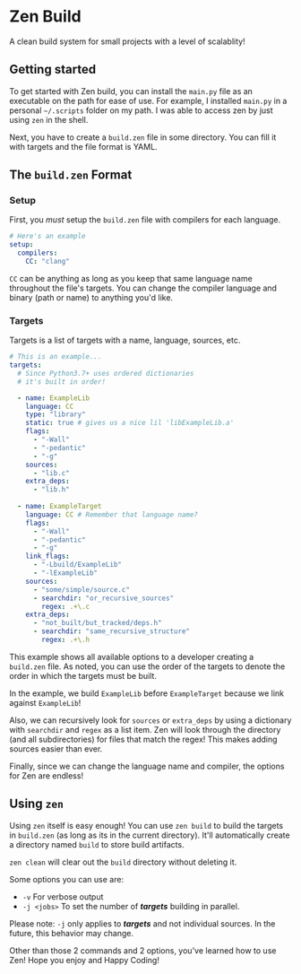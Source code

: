 # Zen Build

A clean build system for small projects with a level of scalablity!

## Getting started

To get started with Zen build, you can install the `main.py` file as an executable on the path for ease of use. For example, I installed `main.py` in a personal `~/.scripts` folder on my path. I was able to access zen by just using `zen` in the shell.

Next, you have to create a `build.zen` file in some directory. You can fill it with targets and the file format is YAML.

## The `build.zen` Format

### Setup

First, you *must* setup the `build.zen` file with compilers for each language.

```yaml
# Here's an example
setup:
  compilers:
    CC: "clang"
```

`CC` can be anything as long as you keep that same language name throughout the file's targets. You can change the compiler language and binary (path or name) to anything you'd like.

### Targets

Targets is a list of targets with a name, language, sources, etc.

```yaml
# This is an example...
targets:
  # Since Python3.7+ uses ordered dictionaries
  # it's built in order!

  - name: ExampleLib
    language: CC
    type: "library"
    static: true # gives us a nice lil 'libExampleLib.a'
    flags:
      - "-Wall"
      - "-pedantic"
      - "-g"
    sources:
      - "lib.c"
    extra_deps:
      - "lib.h"
  
  - name: ExampleTarget
    language: CC # Remember that language name?
    flags:
      - "-Wall"
      - "-pedantic"
      - "-g"
    link_flags:
      - "-Lbuild/ExampleLib"
      - "-lExampleLib"
    sources:
      - "some/simple/source.c"
      - searchdir: "or_recursive_sources"
        regex: .+\.c
    extra_deps:
      - "not_built/but_tracked/deps.h"
      - searchdir: "same_recursive_structure"
        regex: .+\.h
```

This example shows all available options to a developer creating a `build.zen` file. As noted, you can use the order of the targets to denote the order in which the targets must be built.

In the example, we build `ExampleLib` before `ExampleTarget` because we link against `ExampleLib`!

Also, we can recursively look for `sources` or `extra_deps` by using a dictionary with `searchdir` and `regex` as a list item. Zen will look through the directory (and all subdirectories) for files that match the regex! This makes adding sources easier than ever.

Finally, since we can change the language name and compiler, the options for Zen are endless!

## Using `zen`

Using `zen` itself is easy enough! You can use `zen build` to build the targets in `build.zen` (as long as its in the current directory).  It'll automatically create a directory named `build` to store build artifacts.

`zen clean` will clear out the `build` directory without deleting it.

Some options you can use are:

- `-v` For verbose output
- `-j <jobs>` To set the number of ***targets*** building in parallel.

Please note: `-j` only applies to ***targets*** and not individual sources. In the future, this behavior may change.

Other than those 2 commands and 2 options, you've learned how to use Zen! Hope you enjoy and Happy Coding!
